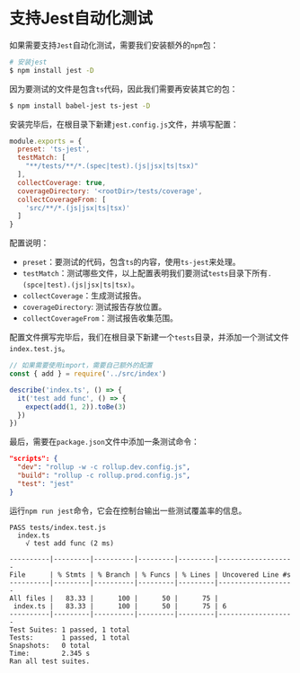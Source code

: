# 支持Jest自动化测试
如果需要支持`Jest`自动化测试，需要我们安装额外的`npm`包：
```bash
# 安装jest
$ npm install jest -D
```
因为要测试的文件是包含`ts`代码，因此我们需要再安装其它的包：
```bash
$ npm install babel-jest ts-jest -D
```
安装完毕后，在根目录下新建`jest.config.js`文件，并填写配置：
```js
module.exports = {
  preset: 'ts-jest',
  testMatch: [
    "**/tests/**/*.(spec|test).(js|jsx|ts|tsx)"
  ],
  collectCoverage: true,
  coverageDirectory: '<rootDir>/tests/coverage',
  collectCoverageFrom: [
    'src/**/*.(js|jsx|ts|tsx)'
  ]
}
```
配置说明：
* `preset`：要测试的代码，包含`ts`的内容，使用`ts-jest`来处理。
* `testMatch`：测试哪些文件，以上配置表明我们要测试`tests`目录下所有`.(spce|test).(js|jsx|ts|tsx)`。
* `collectCoverage`：生成测试报告。
* `coverageDirectory`: 测试报告存放位置。
* `collectCoverageFrom`：测试报告收集范围。

配置文件撰写完毕后，我们在根目录下新建一个`tests`目录，并添加一个测试文件`index.test.js`。
```js
// 如果需要使用import，需要自己额外的配置
const { add } = require('../src/index')

describe('index.ts', () => {
  it('test add func', () => {
    expect(add(1, 2)).toBe(3)
  })
})
```
最后，需要在`package.json`文件中添加一条测试命令：
```json
"scripts": {
  "dev": "rollup -w -c rollup.dev.config.js",
  "build": "rollup -c rollup.prod.config.js",
  "test": "jest"
}
```
运行`npm run jest`命令，它会在控制台输出一些测试覆盖率的信息。
```
PASS tests/index.test.js
  index.ts
    √ test add func (2 ms)

----------|---------|----------|---------|---------|-------------------
File      | % Stmts | % Branch | % Funcs | % Lines | Uncovered Line #s
----------|---------|----------|---------|---------|-------------------
All files |   83.33 |      100 |      50 |      75 | 
 index.ts |   83.33 |      100 |      50 |      75 | 6
----------|---------|----------|---------|---------|-------------------
Test Suites: 1 passed, 1 total
Tests:       1 passed, 1 total
Snapshots:   0 total
Time:        2.345 s
Ran all test suites.
```

